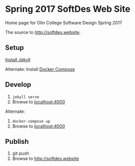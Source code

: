 # Spring 2017 SoftDes Web Site

Home page for Olin College Software Design Spring 2017

The source to <http://softdes.website>.


## Setup

[Install Jekyll](https://jekyllrb.com/docs/installation/)

Alternate: Install [Docker Compose](https://docs.docker.com/compose/install/)


## Develop

1. `jekyll serve`
2. Browse to [localhost:4000](http://localhost:4000)

Alternate:

1. `docker-compose up`
2. Browse to [localhost:4000](http://localhost:4000)


## Publish

1. git push
2. Browse to <http://softdes.website>
